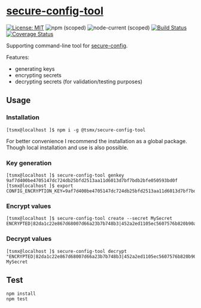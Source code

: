# [**secure-config-tool**](https://github.com/tsmx/secure-config-tool)

[![License: MIT](https://img.shields.io/badge/License-MIT-blue.svg)](https://opensource.org/licenses/MIT)
![npm (scoped)](https://img.shields.io/npm/v/@tsmx/secure-config-tool)
![node-current (scoped)](https://img.shields.io/node/v/@tsmx/secure-config-tool)
[![Build Status](https://travis-ci.com/tsmx/secure-config-tool.svg?branch=master)](https://travis-ci.org/tsmx/secure-config-tool)
[![Coverage Status](https://coveralls.io/repos/github/tsmx/secure-config-tool/badge.svg?branch=master)](https://coveralls.io/github/tsmx/secure-config-tool?branch=master)

Supporting command-line tool for [secure-config](https://www.npmjs.com/package/@tsmx/secure-config).

Features:
- generating keys
- encrypting secrets
- decrypting secrets (for validation/testing purposes)

## Usage

### Installation

```
[tsmx@localhost ]$ npm i -g @tsmx/secure-config-tool
```

For better convenience I recommend the installation as a global package. Though local installation and use is also possible.

### Key generation

```
[tsmx@localhost ]$ secure-config-tool genkey
9af7d400be4705147dc724db25bfd2513aa11d6013d7bf7bdb2bfe050593bd0f
[tsmx@localhost ]$ export CONFIG_ENCRYPTION_KEY=9af7d400be4705147dc724db25bfd2513aa11d6013d7bf7bdb2bfe050593bd0f
```

### Encrypt values

```
[tsmx@localhost ]$ secure-config-tool create --secret MySecret
ENCRYPTED|82da1c22e867d68007d66a23b7b748b3|452a2ed1105ec5607576b820b90aa49f
```

### Decrypt values

```
[tsmx@localhost ]$ secure-config-tool decrypt "ENCRYPTED|82da1c22e867d68007d66a23b7b748b3|452a2ed1105ec5607576b820b90aa49f"
MySecret
```

## Test

```
npm install
npm test
```